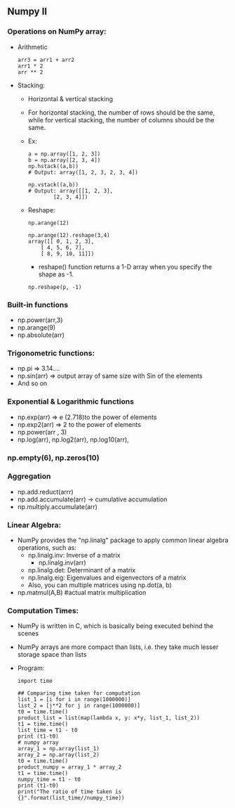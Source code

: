 ## Numpy II

### Operations on NumPy array:
- Arithmetic
	```
	arr3 = arr1 + arr2
	arr1 * 2
	arr ** 2
	```
- Stacking:
	- Horizontal & vertical stacking
	- For horizontal stacking, the number of rows should be the same, while for vertical stacking, the number of columns should be the same.
	- Ex:			
		```
		a = np.array([1, 2, 3])
		b = np.array([2, 3, 4])
		np.hstack((a,b))
		# Output: array([1, 2, 3, 2, 3, 4])

		np.vstack((a,b))
		# Output: array([[1, 2, 3], 
				[2, 3, 4]])
		```
	
	- Reshape:
		```
		np.arange(12)

		np.arange(12).reshape(3,4)
		array([[ 0, 1, 2, 3], 
			[ 4, 5, 6, 7], 
			[ 8, 9, 10, 11]])
		```
	   - reshape() function returns a 1-D array when you specify the shape as -1.
	   ```
	   np.reshape(p, -1)
	   ```
		   
### Built-in functions
- np.power(arr,3)
- np.arange(9)
- np.absolute(arr)
### Trigonometric functions:
- np.pi => 3.14….
- np.sin(arr) => output array of same size with Sin of the elements
- And so on
### Exponential & Logarithmic functions
- np.exp(arr) => e (2.718)to the power of elements
- np.exp2(arr) => 2 to the power of elements
- np.power(arr , 3)
- np.log(arr), np.log2(arr), np.log10(arr), 
### np.empty(6), np.zeros(10)
### Aggregation
- np.add.reduct(arrr)
- np.add.accumulate(arr) -> cumulative accumulation
- np.multiply.accumulate(arr)
### Linear Algebra:
- NumPy provides the "np.linalg" package to apply common linear algebra operations, such as:
	- np.linalg.inv: Inverse of a matrix
		- np.linalg.inv(arr)
	- np.linalg.det: Determinant of a matrix
	- np.linalg.eig: Eigenvalues and eigenvectors of a matrix
	- Also, you can multiple matrices using np.dot(a, b) 
- np.matmul(A,B) #actual matrix multiplication


### Computation Times:
- NumPy is written in C, which is basically being executed behind the scenes
- NumPy arrays are more compact than lists, i.e. they take much lesser storage space than lists
- Program:

	```
	import time

	## Comparing time taken for computation
	list_1 = [i for i in range(1000000)]
	list_2 = [j**2 for j in range(1000000)]
	t0 = time.time()
	product_list = list(map(lambda x, y: x*y, list_1, list_2))
	t1 = time.time()
	list_time = t1 - t0
	print (t1-t0)
	# numpy array 
	array_1 = np.array(list_1)
	array_2 = np.array(list_2)
	t0 = time.time()
	product_numpy = array_1 * array_2
	t1 = time.time()
	numpy_time = t1 - t0
	print (t1-t0)
	print("The ratio of time taken is {}".format(list_time//numpy_time))
	```

